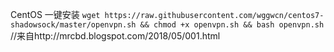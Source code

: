 CentOS 一键安装
```wget https://raw.githubusercontent.com/wggwcn/centos7-shadowsock/master/openvpn.sh && chmod +x openvpn.sh && bash openvpn.sh```
//来自http://mrcbd.blogspot.com/2018/05/001.html
